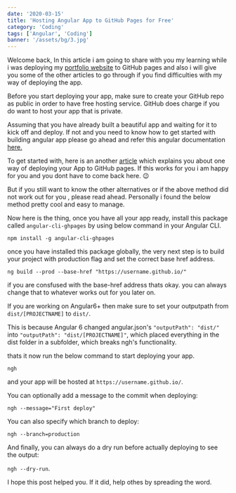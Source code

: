 ```yaml
---
date: '2020-03-15'
title: 'Hosting Angular App to GitHub Pages for Free'
category: 'Coding'
tags: ['Angular', 'Coding']
banner: '/assets/bg/3.jpg'
---
```


Welcome back, In this article i am going to share with you my learning while i was deploying my <a href="http://masoodbinmohammad.github.io">portfolio website</a> to GitHub pages and also i will give you some of the other articles to go through if you find difficulties with my way of deploying the app.

Before you start deploying your app, make sure to create your GitHub repo as public in order to have free hosting service. GitHub does charge if you do want to host your app that is private.

Assuming that you have already built a beautiful app and waiting for it to kick off and deploy. If not and you need to know how to get started with building angular app please go ahead and refer this angular documentation <a href="https://angular.io/guide/setup-local"> here.</a>

To get started with, here is an another <a href="https://dzone.com/articles/deploy-angular-app-on-github-pages">article</a> which explains you about one way of deploying your App to GitHub pages. If this works for you i am happy for you and you dont have to come back here. 😉

But if you still want to know the other alternatives or if the above method did not work out for you , please read ahead. Personally i found the below method pretty cool and easy to manage.

Now here is the thing, once you have all your app ready, install this package called `angular-cli-ghpages` by using below command in your Angular CLI.

`npm install -g angular-cli-ghpages`

once you have installed this package globally, the very next step is to build your project with production flag and set the correct base href address.

`ng build --prod --base-href "https://username.github.io/"`

if you are consfused with the base-href address thats okay. you can always change that to whatever works out for you later on.

If you are working on Angular6+ then make sure to set your outputpath from `dist/[PROJECTNAME]` to `dist/`.

This is because Angular 6 changed angular.json's `"outputPath": "dist/"` into `"outputPath": "dist/[PROJECTNAME]"`, which placed everything in the dist folder in a subfolder, which breaks ngh's functionality.

thats it now run the below command to start deploying your app.

`ngh`

and your app will be hosted at `https://username.github.io/`.

You can optionally add a message to the commit when deploying:

`ngh --message="First deploy"`

You can also specify which branch to deploy:

`ngh --branch=production`

And finally, you can always do a dry run before actually deploying to see the output:

`ngh --dry-run`.

I hope this post helped you. If it did, help othes by spreading the word.
